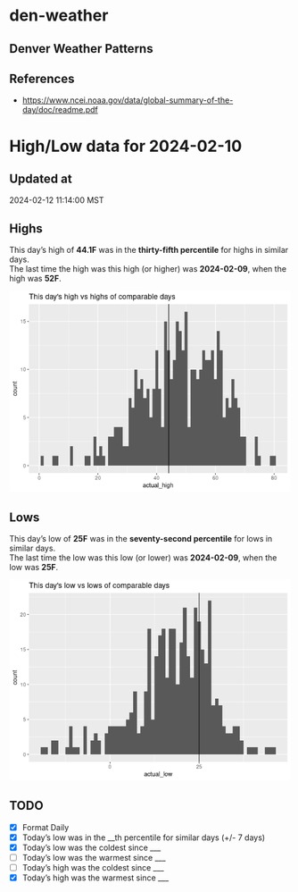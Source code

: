 

# den-weather

## Denver Weather Patterns

## References

- <https://www.ncei.noaa.gov/data/global-summary-of-the-day/doc/readme.pdf>

# High/Low data for 2024-02-10

## Updated at

2024-02-12 11:14:00 MST

## Highs

This day’s high of **44.1F** was in the **thirty-fifth percentile** for
highs in similar days.  
The last time the high was this high (or higher) was **2024-02-09**,
when the high was **52F**.

![](readme_files/figure-commonmark/unnamed-chunk-4-1.png)

## Lows

This day’s low of **25F** was in the **seventy-second percentile** for
lows in similar days.  
The last time the low was this low (or lower) was **2024-02-09**, when
the low was **25F**.

![](readme_files/figure-commonmark/unnamed-chunk-6-1.png)

## TODO

- [x] Format Daily
- [x] Today’s low was in the \_\_th percentile for similar days (+/- 7
  days)
- [x] Today’s low was the coldest since \_\_\_
- [ ] Today’s low was the warmest since \_\_\_
- [ ] Today’s high was the coldest since \_\_\_
- [x] Today’s high was the warmest since \_\_\_

